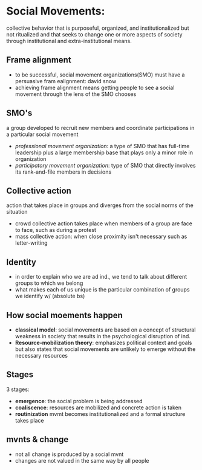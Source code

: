 # Social Movements:
collective behavior that is purposeful, organized, and institutionalized but not ritualized and that seeks to change one or more aspects of society through institutional and extra-institutional means.
## Frame alignment
- to be successful, social movement organizations(SMO) must have a persuasive fram ealignment: david snow
- achieving frame alignment means getting people to see a social movement through the lens of the SMO chooses
## SMO's
a group developed to recruit new members and coordinate participations in a particular social movement
- *professional movement organization*: a type of SMO that has full-time leadership plus a large membership base that plays only a minor role in organization
- *participatory movement organization*: type of SMO that directly involves its rank-and-file members in decisions
## Collective action
action that takes place in groups and diverges from the social norms of the situation
- crowd collective action takes place when members of a group are face to face, such as during a protest 
- mass collective action: when close proximity isn't necessary such as letter-writing
## Identity
- in order to explain who we are ad ind., we tend to talk about different groups to which we belong
- what makes each of us unique is the particular combination of groups we identify w/ (absolute bs)
## How social moements happen
- **classical model**: social movements are based on a concept of structural weakness in society that results in the psychological disruption of ind.
- **Resource-mobilization theory**: emphasizes political context and goals but also states that social movements are unlikely to emerge without the necessary resources
## Stages
3 stages:
- **emergence**: the social problem is being addressed
- **coaliscence**: resources are mobilized and concrete action is taken
- **routinization** mvmt becomes institutionalized and a formal structure takes place
## mvnts & change
- not all change is produced by a social mvnt
- changes are not valued in the same way by all people 